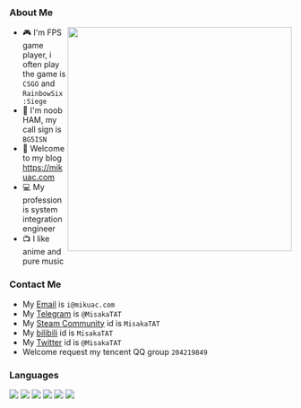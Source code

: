 ### About Me

<img align="right" src="https://github-readme-stats.vercel.app/api?username=MisakaTAT&show_icons=true" width="400px">

<!-- <img align="right" src="https://github-readme-stats.vercel.app/api/top-langs?username=MisakaTAT&layout=compact" width="400px"> -->

- 🎮 I'm FPS game player, i often play the game is `CSGO` and `RainbowSix:Siege`
- 📡 I'm noob HAM, my call sign is `BG5ISN`
- 📎 Welcome to my blog https://mikuac.com
- 💻 My profession is system integration engineer
- 📺 I like anime and pure music


### Contact Me
- My [Email](mailto:i@mikuac.com) is `i@mikuac.com`
- My [Telegram](https://t.me/MisakaTAT) is `@MisakaTAT`
- My [Steam Community](https://steamcommunity.com/id/MisakaTAT) id is `MisakaTAT`
- My [bilibili](https://space.bilibili.com/50658990) id is `MisakaTAT`
- My [Twitter](https://twitter.com/MisakaTat) id is `@MisakaTAT`
- Welcome request my tencent QQ group `204219849`

### Languages
![](https://img.shields.io/badge/-Golang-7ed5ea?style=flat-square&logo=Go&labelColor=04abd7&logoColor=white)
![](https://img.shields.io/badge/-Java-9c0200?style=flat-square&logo=Java&labelColor=red&logoColor=white)
![](https://img.shields.io/badge/-Python-1D415E?style=flat-square&logo=Python&labelColor=3772A2&logoColor=FFDA4C)
![](https://img.shields.io/badge/HTML5-ff7f5c?style=flat-square&logo=html5&labelColor=E34F26&logoColor=white)
![](https://img.shields.io/badge/-JavaScript-e5cd0c?style=flat-square&logo=JavaScript&labelColor=f7df1e&logoColor=white)
![](https://img.shields.io/badge/-CSS3-17344a?style=flat-square&logo=CSS3&labelColor=1471b6&logoColor=white)
